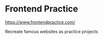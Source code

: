 
# Frontend Practice

https://www.frontendpractice.com/

Recreate famous websites as practice projects
